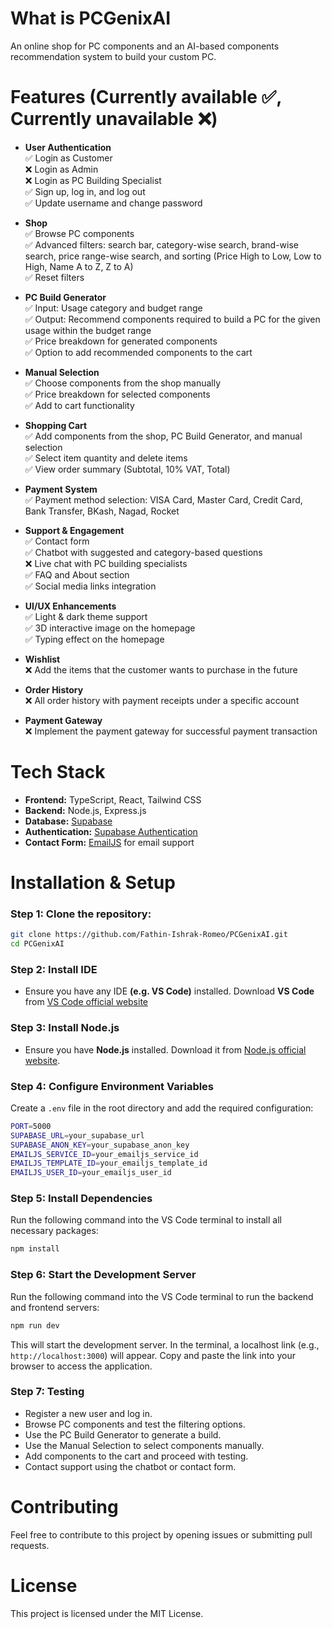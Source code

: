 # What is PCGenixAI
An online shop for PC components and an AI-based components recommendation system to build your custom PC.

# Features (Currently available ✅, Currently unavailable ❌)
- **User Authentication** <br>
  ✅ Login as Customer <br>
  ❌ Login as Admin <br>
  ❌ Login as PC Building Specialist <br>
  ✅ Sign up, log in, and log out <br>
  ✅ Update username and change password

- **Shop** <br>
  ✅ Browse PC components <br>
  ✅ Advanced filters: search bar, category-wise search, brand-wise search, price range-wise search, and sorting (Price High to Low, Low to High, Name A to Z, Z to A) <br>
  ✅ Reset filters

- **PC Build Generator** <br>
  ✅ Input: Usage category and budget range <br>
  ✅ Output: Recommend components required to build a PC for the given usage within the budget range <br>
  ✅ Price breakdown for generated components <br>
  ✅ Option to add recommended components to the cart

- **Manual Selection** <br>
  ✅ Choose components from the shop manually <br>
  ✅ Price breakdown for selected components <br>
  ✅ Add to cart functionality

- **Shopping Cart** <br>
  ✅ Add components from the shop, PC Build Generator, and manual selection <br>
  ✅ Select item quantity and delete items <br>
  ✅ View order summary (Subtotal, 10% VAT, Total) <br>

- **Payment System** <br>
  ✅ Payment method selection: VISA Card, Master Card, Credit Card, Bank Transfer, BKash, Nagad, Rocket

- **Support & Engagement** <br>
  ✅ Contact form <br>
  ✅ Chatbot with suggested and category-based questions <br>
  ❌ Live chat with PC building specialists <br>
  ✅ FAQ and About section <br>
  ✅ Social media links integration <br>

- **UI/UX Enhancements** <br>
  ✅ Light & dark theme support <br>
  ✅ 3D interactive image on the homepage <br>
  ✅ Typing effect on the homepage

- **Wishlist** <br>
  ❌ Add the items that the customer wants to purchase in the future

- **Order History** <br>
  ❌ All order history with payment receipts under a specific account

- **Payment Gateway** <br>
  ❌ Implement the payment gateway for successful payment transaction


# Tech Stack
- **Frontend:** TypeScript, React, Tailwind CSS
- **Backend:** Node.js, Express.js
- **Database:** [Supabase](https://supabase.com/)
- **Authentication:** [Supabase Authentication](https://supabase.com/)
- **Contact Form:** [EmailJS](https://dashboard.emailjs.com/sign-up) for email support

# Installation & Setup
### Step 1: Clone the repository:
   ```sh
   git clone https://github.com/Fathin-Ishrak-Romeo/PCGenixAI.git
   cd PCGenixAI
   ```
### Step 2: Install IDE
- Ensure you have any IDE **(e.g. VS Code)** installed. Download **VS Code** from [VS Code official website](https://code.visualstudio.com/)

### Step 3: Install Node.js
- Ensure you have **Node.js** installed. Download it from [Node.js official website](https://nodejs.org/).

### Step 4: Configure Environment Variables
Create a `.env` file in the root directory and add the required configuration:
   ```sh
   PORT=5000
   SUPABASE_URL=your_supabase_url
   SUPABASE_ANON_KEY=your_supabase_anon_key
   EMAILJS_SERVICE_ID=your_emailjs_service_id
   EMAILJS_TEMPLATE_ID=your_emailjs_template_id
   EMAILJS_USER_ID=your_emailjs_user_id
   ```

### Step 5: Install Dependencies
Run the following command into the VS Code terminal to install all necessary packages:
   ```sh
   npm install
   ```

### Step 6: Start the Development Server
Run the following command into the VS Code terminal to run the backend and frontend servers:
   ```sh
   npm run dev
   ```
This will start the development server. In the terminal, a localhost link (e.g., `http://localhost:3000`) will appear. Copy and paste the link into your browser to access the application. 

### Step 7: Testing
- Register a new user and log in.
- Browse PC components and test the filtering options.
- Use the PC Build Generator to generate a build.
- Use the Manual Selection to select components manually.
- Add components to the cart and proceed with testing.
- Contact support using the chatbot or contact form.

# Contributing
Feel free to contribute to this project by opening issues or submitting pull requests.

# License
This project is licensed under the MIT License.
